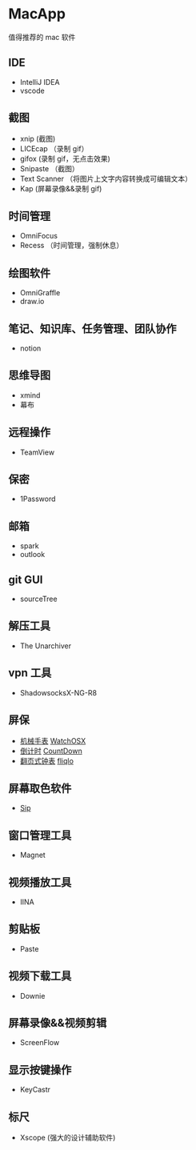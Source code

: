 # MacApp

值得推荐的 mac 软件

## IDE

- IntelliJ IDEA
- vscode

## 截图

- xnip (截图)
- LICEcap （录制 gif）
- gifox (录制 gif，无点击效果)
- Snipaste （截图）
- Text Scanner （将图片上文字内容转换成可编辑文本）
- Kap (屏幕录像&&录制 gif)

## 时间管理

- OmniFocus
- Recess （时间管理，强制休息）

## 绘图软件

- OmniGraffle
- draw.io

## 笔记、知识库、任务管理、团队协作

- notion

## 思维导图

- xmind
- 幕布

## 远程操作

- TeamView

## 保密

- 1Password

## 邮箱

- spark
- outlook

## git GUI

- sourceTree

## 解压工具

- The Unarchiver

## vpn 工具

- ShadowsocksX-NG-R8

## 屏保

- [机械手表](http://www.rasmusnielsen.dk/applewatch/) [WatchOSX](./localeMac/WatchOSX1.0.2.saver.zip)
- [倒计时](https://github.com/soffes/Countdown) [CountDown](./localeMac/Countdown.saver-0.1.0.zip)
- [翻页式钟表](https://fliqlo.com/#about) [fliqlo](./localeMac/fliqlo_171.dmg)

## 屏幕取色软件

- [Sip](http://sipapp.io/)

## 窗口管理工具

- Magnet

## 视频播放工具

- IINA

## 剪贴板

- Paste

## 视频下载工具

- Downie

## 屏幕录像&&视频剪辑

- ScreenFlow

## 显示按键操作

- KeyCastr

## 标尺

- Xscope (强大的设计辅助软件)
